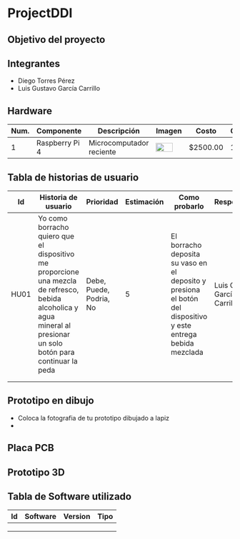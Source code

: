 # ProjectDDI
## Objetivo del proyecto

## Integrantes
- Diego Torres Pérez
- Luis Gustavo García Carrillo

## Hardware
| Num. | Componente | Descripción | Imagen | Costo | Cantidad |
|------|------------|-------------|--------|-------|----------|
|1|Raspberry Pi 4|Microcomputador reciente|<img src="https://github.com/DiegoTorresP/ProjectIDD/assets/87044529/25a5d728-2a58-4b73-a9cd-dbfe151d98d0" width="80%"/>|$2500.00|1|
## Tabla de historias de usuario
| Id | Historia de usuario | Prioridad | Estimación | Como probarlo | Responsable |
|----|---------------------|-----------|------------|---------------|-------------|
|HU01|Yo como borracho quiero que el dispositivo me proporcione una mezcla de refresco, bebida alcoholica y agua mineral al presionar un solo botón para continuar la peda |Debe, Puede, Podria, No|5|El borracho deposita su vaso en el deposito y presiona el botón del dispositivo y este entrega bebida mezclada | Luis Gustavo García Carrillo|
|    |                     |           |            |               |             |
|    |                     |           |            |               |             |

## Prototipo en dibujo
- Coloca la fotografia de tu prototipo dibujado a lapiz
- 
## Placa PCB

## Prototipo 3D

## Tabla de Software utilizado
| Id | Software | Version | Tipo |
|----|----------|---------|------|
|    |          |         |      |
|    |          |         |      |
|    |          |         |      |
